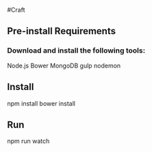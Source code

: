 #Craft

## Pre-install Requirements

### Download and install the following tools:

Node.js
Bower
MongoDB
gulp
nodemon

## Install
npm install
bower install

## Run
npm run watch